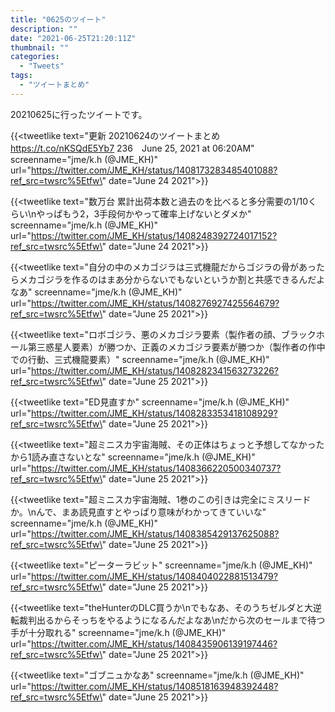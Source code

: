 ```yaml
---
title: "0625のツイート"
description: ""
date: "2021-06-25T21:20:11Z"
thumbnail: ""
categories:
  - "Tweets"
tags:
  - "ツイートまとめ"
---
```

20210625に行ったツイートです。
<!--more-->
{{<tweetlike text=\"更新 20210624のツイートまとめ https://t.co/nKSQdE5Yb7 236　June 25, 2021 at 06:20AM\" screenname=\"jme/k.h (@JME_KH)\" url=\"https://twitter.com/JME_KH/status/1408173283485401088?ref_src=twsrc%5Etfw\" date=\"June 24 2021\">}}

{{<tweetlike text=\"数万台 累計出荷本数と過去のを比べると多分需要の1/10くらい\nやっぱもう2，3手段何かやって確率上げないとダメか\" screenname=\"jme/k.h (@JME_KH)\" url=\"https://twitter.com/JME_KH/status/1408248392724017152?ref_src=twsrc%5Etfw\" date=\"June 24 2021\">}}

{{<tweetlike text=\"自分の中のメカゴジラは三式機龍だからゴジラの骨があったらメカゴジラを作るのはまあ分からないでもないというか割と共感できるんだよなあ\" screenname=\"jme/k.h (@JME_KH)\" url=\"https://twitter.com/JME_KH/status/1408276927425564679?ref_src=twsrc%5Etfw\" date=\"June 25 2021\">}}

{{<tweetlike text=\"ロボゴジラ、悪のメカゴジラ要素（製作者の顔、ブラックホール第三惑星人要素）が勝つか、正義のメカゴジラ要素が勝つか（製作者の作中での行動、三式機龍要素）\" screenname=\"jme/k.h (@JME_KH)\" url=\"https://twitter.com/JME_KH/status/1408282341563273226?ref_src=twsrc%5Etfw\" date=\"June 25 2021\">}}

{{<tweetlike text=\"ED見直すか\" screenname=\"jme/k.h (@JME_KH)\" url=\"https://twitter.com/JME_KH/status/1408283353418108929?ref_src=twsrc%5Etfw\" date=\"June 25 2021\">}}

{{<tweetlike text=\"超ミニスカ宇宙海賊、その正体はちょっと予想してなかったから1読み直さないとな\" screenname=\"jme/k.h (@JME_KH)\" url=\"https://twitter.com/JME_KH/status/1408366220500340737?ref_src=twsrc%5Etfw\" date=\"June 25 2021\">}}

{{<tweetlike text=\"超ミニスカ宇宙海賊、1巻のこの引きは完全にミスリードか。\nんで、まあ読見直すとやっぱり意味がわかってきていいな\" screenname=\"jme/k.h (@JME_KH)\" url=\"https://twitter.com/JME_KH/status/1408385429137625088?ref_src=twsrc%5Etfw\" date=\"June 25 2021\">}}

{{<tweetlike text=\"ピーターラビット\" screenname=\"jme/k.h (@JME_KH)\" url=\"https://twitter.com/JME_KH/status/1408404022881513479?ref_src=twsrc%5Etfw\" date=\"June 25 2021\">}}

{{<tweetlike text=\"theHunterのDLC買うか\nでもなあ、そのうちゼルダと大逆転裁判出るからそっちをやるようになるんだよなあ\nだから次のセールまで待つ手が十分取れる\" screenname=\"jme/k.h (@JME_KH)\" url=\"https://twitter.com/JME_KH/status/1408435906139197446?ref_src=twsrc%5Etfw\" date=\"June 25 2021\">}}

{{<tweetlike text=\"ゴブニュかなあ\" screenname=\"jme/k.h (@JME_KH)\" url=\"https://twitter.com/JME_KH/status/1408518163948392448?ref_src=twsrc%5Etfw\" date=\"June 25 2021\">}}

